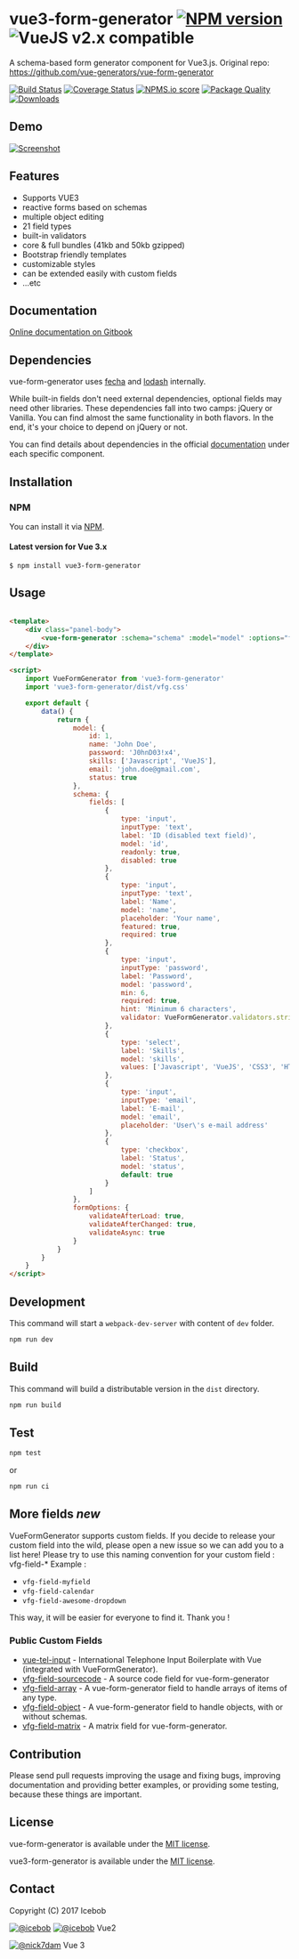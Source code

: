 # vue3-form-generator [![NPM version](https://img.shields.io/npm/v/vue-form-generator.svg)](https://www.npmjs.com/package/vue-form-generator) ![VueJS v2.x compatible](https://img.shields.io/badge/vue%203.x-compatible-green.svg)

A schema-based form generator component for Vue3.js. Original repo: https://github.com/vue-generators/vue-form-generator

[![Build Status](https://travis-ci.org/vue-generators/vue-form-generator.svg?branch=master)](https://travis-ci.org/vue-generators/vue-form-generator)
[![Coverage Status](https://coveralls.io/repos/github/vue-generators/vue-form-generator/badge.svg?branch=master)](https://coveralls.io/github/vue-generators/vue-form-generator?branch=master)
[![NPMS.io score](https://badges.npms.io/vue-form-generator.svg)]()
[![Package Quality](http://npm.packagequality.com/shield/vue-form-generator.svg)](http://packagequality.com/#?package=vue-form-generator)
[![Downloads](https://img.shields.io/npm/dm/vue3-form-generator.svg)](https://www.npmjs.com/package/vue3-form-generator)

## Demo

[![Screenshot](https://github.com/vue-generators/vue-form-generator-docs/raw/master/assets/vfg-example1.png)](https://jsfiddle.net/zoul0813/d8excp36/)

## Features
* Supports VUE3 
* reactive forms based on schemas
* multiple object editing
* 21 field types
* built-in validators
* core & full bundles (41kb and 50kb gzipped)
* Bootstrap friendly templates
* customizable styles
* can be extended easily with custom fields
* ...etc

## Documentation

[Online documentation on Gitbook](https://vue-generators.gitbook.io/vue-generators/)

## Dependencies

vue-form-generator uses [fecha](https://github.com/taylorhakes/fecha) and [lodash](https://lodash.com/) internally.

While built-in fields don't need external dependencies, optional fields may need other libraries.
These dependencies fall into two camps: jQuery or Vanilla. You can find almost the same functionality in both flavors.
In the end, it's your choice to depend on jQuery or not.

You can find details about dependencies in the official [documentation](https://vue-generators.gitbook.io/vue-generators/) under each specific component.

## Installation

### NPM

You can install it via [NPM](http://npmjs.org/).

#### Latest version for Vue 3.x

```
$ npm install vue3-form-generator
```

## Usage

```html

<template>
    <div class="panel-body">
        <vue-form-generator :schema="schema" :model="model" :options="formOptions"></vue-form-generator>
    </div>
</template>

<script>
    import VueFormGenerator from 'vue3-form-generator'
    import 'vue3-form-generator/dist/vfg.css'

    export default {
        data() {
            return {
                model: {
                    id: 1,
                    name: 'John Doe',
                    password: 'J0hnD03!x4',
                    skills: ['Javascript', 'VueJS'],
                    email: 'john.doe@gmail.com',
                    status: true
                },
                schema: {
                    fields: [
                        {
                            type: 'input',
                            inputType: 'text',
                            label: 'ID (disabled text field)',
                            model: 'id',
                            readonly: true,
                            disabled: true
                        },
                        {
                            type: 'input',
                            inputType: 'text',
                            label: 'Name',
                            model: 'name',
                            placeholder: 'Your name',
                            featured: true,
                            required: true
                        },
                        {
                            type: 'input',
                            inputType: 'password',
                            label: 'Password',
                            model: 'password',
                            min: 6,
                            required: true,
                            hint: 'Minimum 6 characters',
                            validator: VueFormGenerator.validators.string
                        },
                        {
                            type: 'select',
                            label: 'Skills',
                            model: 'skills',
                            values: ['Javascript', 'VueJS', 'CSS3', 'HTML5']
                        },
                        {
                            type: 'input',
                            inputType: 'email',
                            label: 'E-mail',
                            model: 'email',
                            placeholder: 'User\'s e-mail address'
                        },
                        {
                            type: 'checkbox',
                            label: 'Status',
                            model: 'status',
                            default: true
                        }
                    ]
                },
                formOptions: {
                    validateAfterLoad: true,
                    validateAfterChanged: true,
                    validateAsync: true
                }
            }
        }
    }
</script>
```

## Development

This command will start a `webpack-dev-server` with content of `dev` folder.

```bash
npm run dev
```

## Build

This command will build a distributable version in the `dist` directory.

```bash
npm run build
```

## Test

```bash
npm test
```

or

```bash
npm run ci
```

## More fields _new_

VueFormGenerator supports custom fields. If you decide to release your custom field into the wild, please open a new issue so we can add you to a list here! Please try to use this naming convention for your custom field : vfg-field-\* Example :

*   `vfg-field-myfield`
*   `vfg-field-calendar`
*   `vfg-field-awesome-dropdown`

This way, it will be easier for everyone to find it. Thank you !

### Public Custom Fields

* [vue-tel-input](https://github.com/EducationLink/vue-tel-input) - International Telephone Input Boilerplate with Vue (integrated with VueFormGenerator).
* [vfg-field-sourcecode](https://github.com/gwenaelp/vfg-field-sourcecode) - A source code field for vue-form-generator
* [vfg-field-array](https://github.com/gwenaelp/vfg-field-array) - A vue-form-generator field to handle arrays of items of any type.
* [vfg-field-object](https://github.com/gwenaelp/vfg-field-object) - A vue-form-generator field to handle objects, with or without schemas.
* [vfg-field-matrix](https://github.com/shwld/vfg-field-matrix) - A matrix field for vue-form-generator.

## Contribution

Please send pull requests improving the usage and fixing bugs, improving documentation and providing better examples, or providing some testing, because these things are important.

## License
vue-form-generator is available under the [MIT license](https://tldrlegal.com/license/mit-license).

vue3-form-generator is available under the [MIT license](https://tldrlegal.com/license/mit-license).

## Contact

Copyright (C) 2017 Icebob

[![@icebob](https://img.shields.io/badge/github-icebob-green.svg)](https://github.com/icebob) [![@icebob](https://img.shields.io/badge/twitter-Icebobcsi-blue.svg)](https://twitter.com/Icebobcsi) Vue2 

[![@nick7dam](https://img.shields.io/badge/github-nick7dam-green.svg)](https://gitlab.com/nick7dam) Vue 3
